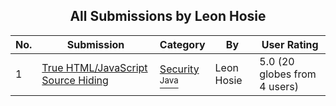 ﻿<div align="center">

## All Submissions by Leon Hosie

</div>

No.  | Submission | Category | By   | User Rating
---- | ---------- | -------- | ---- | -----------
1 | [True HTML/JavaScript Source Hiding<br />](https://github.com/Planet-Source-Code/leon-hosie-true-html-javascript-source-hiding__2-2379) | [Security<br /><sup>Java</sup>](../ByCategory/security__2-74.md) | Leon Hosie | 5.0 (20 globes from 4 users)
